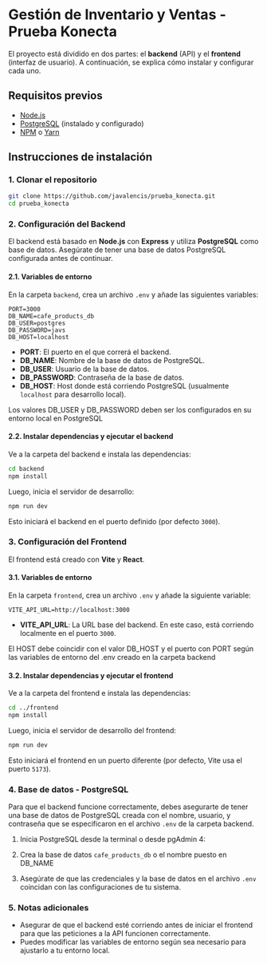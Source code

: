 # Gestión de Inventario y Ventas - Prueba Konecta

El proyecto está dividido en dos partes: el **backend** (API) y el **frontend** (interfaz de usuario). A continuación, se explica cómo instalar y configurar cada uno.

## Requisitos previos

- [Node.js](https://nodejs.org/) 
- [PostgreSQL](https://www.postgresql.org/) (instalado y configurado)
- [NPM](https://www.npmjs.com/) o [Yarn](https://yarnpkg.com/)

## Instrucciones de instalación

### 1. Clonar el repositorio

```bash
git clone https://github.com/javalencis/prueba_konecta.git
cd prueba_konecta
```

### 2. Configuración del Backend

El backend está basado en **Node.js** con **Express** y utiliza **PostgreSQL** como base de datos. Asegúrate de tener una base de datos PostgreSQL configurada antes de continuar.

#### 2.1. Variables de entorno

En la carpeta `backend`, crea un archivo `.env` y añade las siguientes variables:

```env
PORT=3000
DB_NAME=cafe_products_db
DB_USER=postgres
DB_PASSWORD=javs
DB_HOST=localhost
```

- **PORT**: El puerto en el que correrá el backend.
- **DB_NAME**: Nombre de la base de datos de PostgreSQL.
- **DB_USER**: Usuario de la base de datos.
- **DB_PASSWORD**: Contraseña de la base de datos.
- **DB_HOST**: Host donde está corriendo PostgreSQL (usualmente `localhost` para desarrollo local).

Los valores DB_USER y DB_PASSWORD deben ser los configurados en su entorno local en PostgreSQL

#### 2.2. Instalar dependencias y ejecutar el backend

Ve a la carpeta del backend e instala las dependencias:

```bash
cd backend
npm install
```

Luego, inicia el servidor de desarrollo:

```bash
npm run dev
```

Esto iniciará el backend en el puerto definido (por defecto `3000`).

### 3. Configuración del Frontend

El frontend está creado con **Vite** y **React**.

#### 3.1. Variables de entorno

En la carpeta `frontend`, crea un archivo `.env` y añade la siguiente variable:

```env
VITE_API_URL=http://localhost:3000
```

- **VITE_API_URL**: La URL base del backend. En este caso, está corriendo localmente en el puerto `3000`.

El HOST debe coincidir con el valor DB_HOST y el puerto con PORT según las variables de entorno del .env creado en la carpeta backend

#### 3.2. Instalar dependencias y ejecutar el frontend

Ve a la carpeta del frontend e instala las dependencias:

```bash
cd ../frontend
npm install
```

Luego, inicia el servidor de desarrollo del frontend:

```bash
npm run dev
```

Esto iniciará el frontend en un puerto diferente (por defecto, Vite usa el puerto `5173`).

### 4. Base de datos - PostgreSQL

Para que el backend funcione correctamente, debes asegurarte de tener una base de datos de PostgreSQL creada con el nombre, usuario, y contraseña que se especificaron en el archivo `.env` de la carpeta backend.

1. Inicia PostgreSQL desde la terminal o desde pgAdmin 4:
   
2. Crea la base de datos ```cafe_products_db``` o el nombre puesto en DB_NAME
  
3. Asegúrate de que las credenciales y la base de datos en el archivo `.env` coincidan con las configuraciones de tu sistema.

### 5. Notas adicionales

- Asegurar de que el backend esté corriendo antes de iniciar el frontend para que las peticiones a la API funcionen correctamente.
- Puedes modificar las variables de entorno según sea necesario para ajustarlo a tu entorno local.

